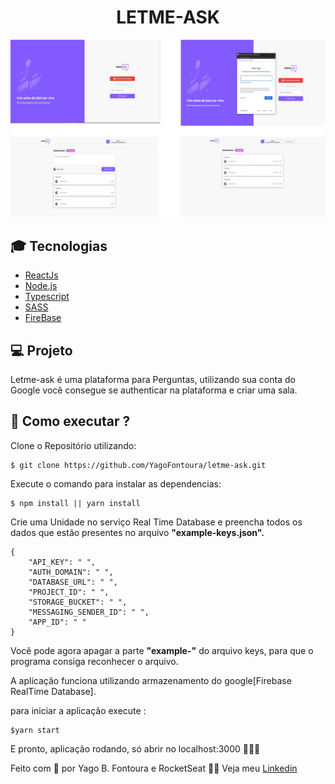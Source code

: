 <h1 align="center">LETME-ASK</h1>
<img src="/src/assets/preview.png">

## 🎓 Tecnologias

- [ReactJs](https://pt-br.reactjs.org/)
- [Node.js](https://nodejs.org/en/)
- [Typescript](https://www.typescriptlang.org/)
- [SASS](https://sass-lang.com/)
- [FireBase](https://firebase.google.com/)

## 💻 Projeto

Letme-ask é uma plataforma para Perguntas, utilizando sua conta do Google você consegue se authenticar na plataforma e criar uma sala.

## 🚀 Como executar ?
Clone o Repositório utilizando:
```
$ git clone https://github.com/YagoFontoura/letme-ask.git
```

Execute o comando para instalar as dependencias:

```
$ npm install || yarn install
```

Crie uma Unidade no serviço Real Time Database e preencha todos os dados que estão presentes no arquivo <strong>"example-keys.json".</strong>
```
{
    "API_KEY": " ",
    "AUTH_DOMAIN": " ",
    "DATABASE_URL": " ",
    "PROJECT_ID": " ",
    "STORAGE_BUCKET": " ",
    "MESSAGING_SENDER_ID": " ",
    "APP_ID": " "
}
  ```
  Você pode agora apagar a parte <strong>"example-"</strong> do arquivo keys, para que o programa consiga reconhecer o arquivo.

A aplicação funciona utilizando armazenamento do google[Firebase RealTime Database].

para iniciar a aplicação execute :

```
$yarn start
```

E pronto, aplicação rodando, só abrir no localhost:3000 🎉🎉🎉

Feito com 💜 por Yago B. Fontoura e RocketSeat 👋🏼 Veja meu <a href ="https://www.linkedin.com/in/yago-fontoura/">Linkedin</a> 
